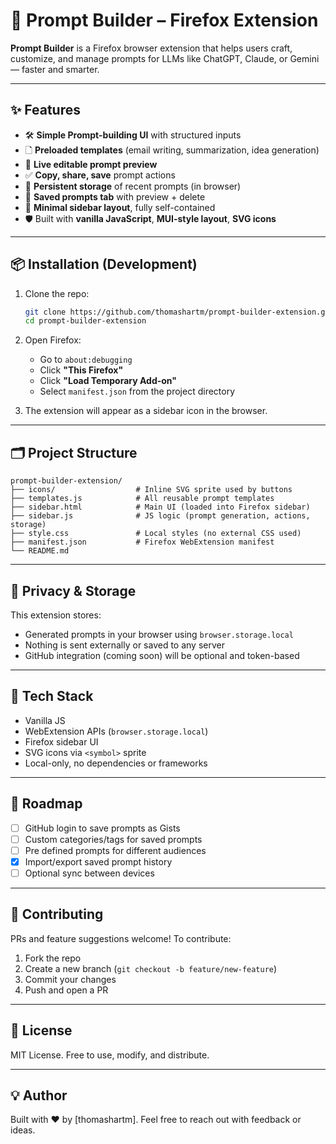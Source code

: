 # 🧠 Prompt Builder – Firefox Extension

**Prompt Builder** is a Firefox browser extension that helps users craft, customize, and manage prompts for LLMs like ChatGPT, Claude, or Gemini — faster and smarter.

---

## ✨ Features

- 🛠 **Simple Prompt-building UI** with structured inputs
- 🗋 **Preloaded templates** (email writing, summarization, idea generation)
- 🧠 **Live editable prompt preview**
- ✅ **Copy, share, save** prompt actions
- 📅 **Persistent storage** of recent prompts (in browser)
- 📂 **Saved prompts tab** with preview + delete
- 📌 **Minimal sidebar layout**, fully self-contained
- 🛡 Built with **vanilla JavaScript**, **MUI-style layout**, **SVG icons**

---

## 📦 Installation (Development)

1. Clone the repo:
   ```bash
   git clone https://github.com/thomashartm/prompt-builder-extension.git
   cd prompt-builder-extension
   ```

2. Open Firefox:
   - Go to `about:debugging`
   - Click **"This Firefox"**
   - Click **"Load Temporary Add-on"**
   - Select `manifest.json` from the project directory

3. The extension will appear as a sidebar icon in the browser.

---

## 🗂 Project Structure

```
prompt-builder-extension/
├── icons/                  # Inline SVG sprite used by buttons
├── templates.js            # All reusable prompt templates
├── sidebar.html            # Main UI (loaded into Firefox sidebar)
├── sidebar.js              # JS logic (prompt generation, actions, storage)
├── style.css               # Local styles (no external CSS used)
├── manifest.json           # Firefox WebExtension manifest
└── README.md
```

---

## 🔐 Privacy & Storage

This extension stores:
- Generated prompts in your browser using `browser.storage.local`
- Nothing is sent externally or saved to any server
- GitHub integration (coming soon) will be optional and token-based

---

## 🔧 Tech Stack

- Vanilla JS
- WebExtension APIs (`browser.storage.local`)
- Firefox sidebar UI
- SVG icons via `<symbol>` sprite
- Local-only, no dependencies or frameworks

---

## 📌 Roadmap

- [ ] GitHub login to save prompts as Gists
- [ ] Custom categories/tags for saved prompts
- [ ] Pre defined prompts for different audiences
- [x] Import/export saved prompt history
- [ ] Optional sync between devices

---

## 🤝 Contributing

PRs and feature suggestions welcome!
To contribute:
1. Fork the repo
2. Create a new branch (`git checkout -b feature/new-feature`)
3. Commit your changes
4. Push and open a PR

---

## 📄 License

MIT License. Free to use, modify, and distribute.

---

## 💡 Author

Built with ❤️ by [thomashartm].
Feel free to reach out with feedback or ideas.
